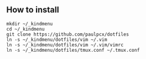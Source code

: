 ## How to install

    mkdir ~/_kindmenu
    cd ~/_kindmenu
    git clone https://github.com/paulpcx/dotfiles
    ln -s ~/_kindmenu/dotfiles/vim ~/.vim
    ln -s ~/_kindmenu/dotfiles/vim ~/.vim/vimrc
    ln -s ~/_kindmenu/dotfiles/tmux.conf ~/.tmux.conf
